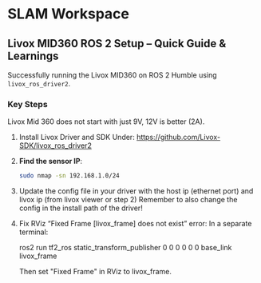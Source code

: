 # SLAM Workspace

## Livox MID360 ROS 2 Setup – Quick Guide & Learnings

Successfully running the Livox MID360 on ROS 2 Humble using `livox_ros_driver2`.

### Key Steps

Livox Mid 360 does not start with just 9V, 12V is better (2A).

1. Install Livox Driver and SDK
   Under: https://github.com/Livox-SDK/livox_ros_driver2

2. **Find the sensor IP**:
   ```bash
   sudo nmap -sn 192.168.1.0/24

3. Update the config file in your driver with the host ip (ethernet port) and livox ip (from livox viewer or step 2)
     Remember to also change the config in the install path of the driver!

4. Fix RViz “Fixed Frame [livox_frame] does not exist” error:
      In a separate terminal:

      ros2 run tf2_ros static_transform_publisher 0 0 0 0 0 0 base_link livox_frame

      Then set "Fixed Frame" in RViz to livox_frame.
